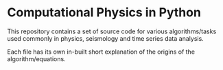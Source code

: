# Computational Physics in Python
This repository contains a set of source code for various algorithms/tasks used commonly in physics, seismology and time series data analysis.

Each file has its own in-built short explanation of the origins of the algorithm/equations.
